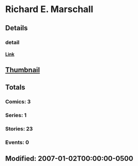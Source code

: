 # Richard E. Marschall 
## Details
### detail
#### [Link](http://marvel.com/comics/creators/6528/richard_e_marschall?utm_campaign=apiRef&utm_source=225578a89fc76f3d20fbffda5d17a88d)
## [Thumbnail](http://i.annihil.us/u/prod/marvel/i/mg/b/40/image_not_available.jpg)
## Totals
### Comics: 3
### Series: 1
### Stories: 23
### Events: 0
## Modified: 2007-01-02T00:00:00-0500